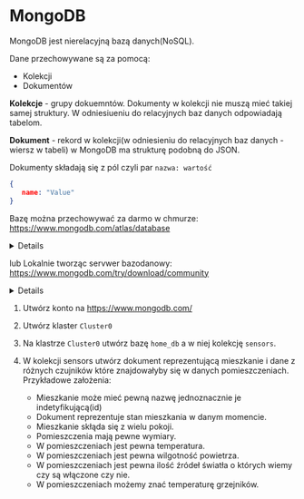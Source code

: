 # MongoDB

MongoDB jest nierelacyjną bazą danych(NoSQL).

Dane przechowywane są za pomocą:

   - Kolekcji
   - Dokumentów

**Kolekcje** - grupy dokuemntów. Dokumenty w kolekcji nie muszą mieć takiej samej struktury. W odniesiueniu do relacyjnych baz danych odpowiadają tabelom.

**Dokument** - rekord w kolekcji(w odniesieniu do relacyjnych baz danych - wiersz w tabeli) w MongoDB ma strukturę podobną do JSON.

Dokumenty składają się z pól czyli par `nazwa: wartość`
```JSON
{
   name: "Value"
}
```
Bazę można przechowywać za darmo w chmurze: https://www.mongodb.com/atlas/database
<details>
<p>
Tworzenie klastra i bazy danych w chmurze
   
<img src=https://user-images.githubusercontent.com/37069490/164544317-65d71f29-d271-407a-9fb1-2d2843b230a1.png>

<img src=https://user-images.githubusercontent.com/37069490/164545067-3713c45a-a7ea-407a-8f9f-c69ceb1c2fe9.png>

<img src=https://user-images.githubusercontent.com/37069490/164545301-7ad63327-08d7-44ad-ac44-95f646884867.png>

<img src=https://user-images.githubusercontent.com/37069490/164545407-81cd17ce-0dfd-4dfc-bbba-756551adf000.png>

Przeglądanie zawartości bazy danych

<img src=https://user-images.githubusercontent.com/37069490/164546223-071753d3-4697-4e97-8f03-cd35ee0a2b62.png>

<img src=https://user-images.githubusercontent.com/37069490/164546577-1ecb9230-b1d0-4ef5-bca9-aba071ce6e72.png>

Tworzenie bazy danych

<img src=https://user-images.githubusercontent.com/37069490/164547877-602c01b5-534d-41f7-a5c1-601be79f58f7.png>

<img src=https://user-images.githubusercontent.com/37069490/164548099-9deaba05-cf51-437f-8020-047a7cb4c245.png>

<img src=https://user-images.githubusercontent.com/37069490/164548247-c8e9cb78-f269-4d21-b06b-35e2b87f8b2b.png>
   </p>
</details>

lub Lokalnie tworząc servwer bazodanowy:  https://www.mongodb.com/try/download/community
<details>

</details>


   
1. Utwórz konto na https://www.mongodb.com/
2. Utwórz klaster `Cluster0`
3. Na klastrze `Cluster0` utwórz bazę `home_db` a w niej kolekcję `sensors`.
4. W kolekcji sensors utwórz dokument reprezentującą mieszkanie i dane z różnych czujników które znajdowałyby się w danych pomieszczeniach. Przykładowe założenia:

    - Mieszkanie może mieć pewną nazwę jednoznacznie je indetyfikującą(id)
    - Dokument reprezentuje stan mieszkania w danym momencie.
    - Mieszkanie skłąda się z wielu pokoji.
    - Pomieszczenia mają pewne wymiary.
    - W pomieszczeniach jest pewna temperatura.
    - W pomieszczeniach jest pewna wilgotność powietrza.
    - W pomieszczeniach jest pewna ilość źródeł światła o których wiemy czy są włączone czy nie.
    - W pomieszczeniach możemy znać temperaturę grzejników.


